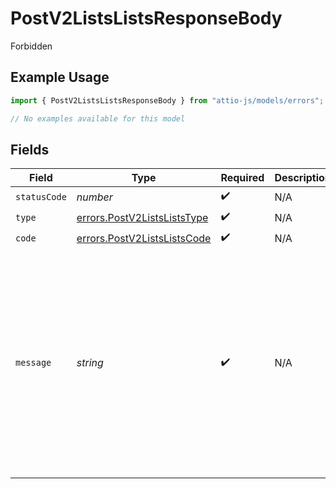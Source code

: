 # PostV2ListsListsResponseBody

Forbidden

## Example Usage

```typescript
import { PostV2ListsListsResponseBody } from "attio-js/models/errors";

// No examples available for this model
```

## Fields

| Field                                                                                                                                                                                          | Type                                                                                                                                                                                           | Required                                                                                                                                                                                       | Description                                                                                                                                                                                    | Example                                                                                                                                                                                        |
| ---------------------------------------------------------------------------------------------------------------------------------------------------------------------------------------------- | ---------------------------------------------------------------------------------------------------------------------------------------------------------------------------------------------- | ---------------------------------------------------------------------------------------------------------------------------------------------------------------------------------------------- | ---------------------------------------------------------------------------------------------------------------------------------------------------------------------------------------------- | ---------------------------------------------------------------------------------------------------------------------------------------------------------------------------------------------- |
| `statusCode`                                                                                                                                                                                   | *number*                                                                                                                                                                                       | :heavy_check_mark:                                                                                                                                                                             | N/A                                                                                                                                                                                            |                                                                                                                                                                                                |
| `type`                                                                                                                                                                                         | [errors.PostV2ListsListsType](../../models/errors/postv2listsliststype.md)                                                                                                                     | :heavy_check_mark:                                                                                                                                                                             | N/A                                                                                                                                                                                            |                                                                                                                                                                                                |
| `code`                                                                                                                                                                                         | [errors.PostV2ListsListsCode](../../models/errors/postv2listslistscode.md)                                                                                                                     | :heavy_check_mark:                                                                                                                                                                             | N/A                                                                                                                                                                                            |                                                                                                                                                                                                |
| `message`                                                                                                                                                                                      | *string*                                                                                                                                                                                       | :heavy_check_mark:                                                                                                                                                                             | N/A                                                                                                                                                                                            | You attempted to create a List using permissions features that are not currently supported on your plan. Please upgrade, contact sales, or try a different access configuration for your list. |
